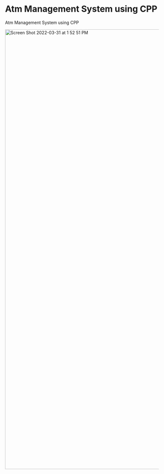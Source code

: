 # Atm Management System using CPP
 Atm Management System using CPP
 

<img width="1440" alt="Screen Shot 2022-03-31 at 1 52 51 PM" src="https://user-images.githubusercontent.com/73950089/161011490-e1760306-fc72-4364-8afb-e38aa92248fb.png">

 
